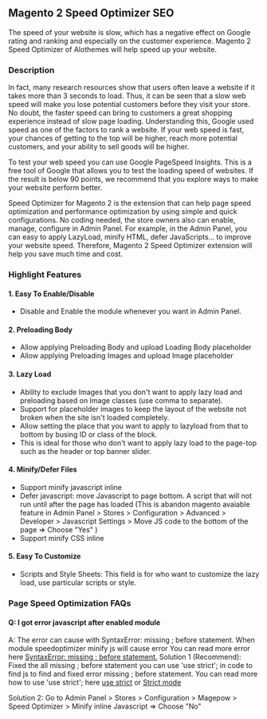 ## Magento 2 Speed Optimizer SEO

The speed of your website is slow, which has a negative effect on Google rating and ranking and especially on the customer experience. Magento 2 Speed Optimizer of Alothemes will help speed up your website.

### Description
In fact, many research resources show that users often leave a website if it takes more than 3 seconds to load. Thus, it can be seen that a slow web speed will make you lose potential customers before they visit your store. No doubt, the faster speed can bring to customers a great shopping experience instead of slow page loading. Understanding this, Google used speed as one of the factors to rank a website. If your web speed is fast, your chances of getting to the top will be higher, reach more potential customers, and your ability to sell goods will be higher. 

To test your web speed you can use Google PageSpeed Insights. This is a free tool of Google that allows you to test the loading speed of websites. If the result is below 90 points, we recommend that you explore ways to make your website perform better. 

Speed Optimizer for Magento 2 is the extension that can help page speed optimization and performance optimization by using simple and quick configurations. No coding needed, the store owners also can enable, manage, configure in Admin Panel. For example, in the Admin Panel, you can easy to apply LazyLoad, minify HTML, defer JavaScripts... to improve your website speed. Therefore, Magento 2 Speed Optimizer extension will help you save much time and cost.


### Highlight Features
#### 1. Easy To Enable/Disable 
- Disable and Enable the module whenever you want in Admin Panel.
 
#### 2. Preloading Body
- Allow applying Preloading Body and upload Loading Body placeholder
- Allow applying Preloading Images and upload Image placeholder
 
#### 3. Lazy Load
- Ability to exclude Images that you don't want to apply lazy load and preloading based on Image classes (use comma to separate).
- Support for placeholder images to keep the layout of the website not broken when the site isn't loaded completely.
- Allow setting the place that you want to apply to lazyload from that to bottom by busing ID or class of the block.
- This is ideal for those who don't want to apply lazy load to the page-top such as the header or top banner slider.
 
#### 4. Minify/Defer Files
- Support minify javascript inline
- Defer javascript: move Javascript to page bottom. A script that will not run until after the page has loaded (This is abandon magento avaiable feature in Admin Panel > Stores > Configuration > Advanced > Developer > Javascript Settings > Move JS code to the bottom of the page => Choose "Yes" )
- Support minify CSS inline
 
#### 5. Easy To Customize
- Scripts and Style Sheets: This field is for who want to customize the lazy load, use particular scripts or style.

### Page Speed Optimization  FAQs

#### Q: I got error javascript after enabled module
A: The error can cause with SyntaxError: missing ; before statement. When module speedoptimizer minify js will cause error
	You can read more error here [SyntaxError: missing ; before statement.](https://developer.mozilla.org/en-US/docs/Web/JavaScript/Reference/Errors/Missing_semicolon_before_statement)
Solution 1 (Recommend): Fixed the all missing ; before statement you can use 'use strict'; in code to find js to find and fixed error missing ; before statement.
	You can read more how to use 'use strict'; here [use strict](https://www.w3schools.com/js/js_strict.asp) or [Strict mode](https://developer.mozilla.org/en-US/docs/Web/JavaScript/Reference/Strict_mode) 

Solution 2: Go to Admin Panel > Stores > Configuration > Magepow > Speed Optimizer > Minify inline Javascript => Choose "No"

